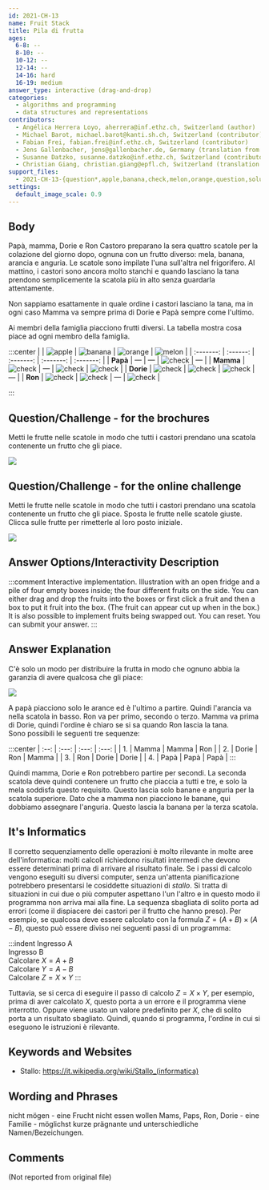 ```yaml
---
id: 2021-CH-13
name: Fruit Stack
title: Pila di frutta
ages:
  6-8: --
  8-10: --
  10-12: --
  12-14: --
  14-16: hard
  16-19: medium
answer_type: interactive (drag-and-drop)
categories:
  - algorithms and programming
  - data structures and representations
contributors:
  - Angélica Herrera Loyo, aherrera@inf.ethz.ch, Switzerland (author)
  - Michael Barot, michael.barot@kanti.sh.ch, Switzerland (contributor)
  - Fabian Frei, fabian.frei@inf.ethz.ch, Switzerland (contributor)
  - Jens Gallenbacher, jens@gallenbacher.de, Germany (translation from English into German)
  - Susanne Datzko, susanne.datzko@inf.ethz.ch, Switzerland (contributor, graphics)
  - Christian Giang, christian.giang@epfl.ch, Switzerland (translation from German into Italian)  
support_files:
  - 2021-CH-13-{question*,apple,banana,check,melon,orange,question,solution}.svg by Susanne Datzko
settings:
  default_image_scale: 0.9
---
```



## Body

Papà, mamma, Dorie e Ron Castoro preparano la sera quattro scatole per la colazione del giorno dopo, ognuna con un frutto diverso: mela, banana, arancia e anguria. Le scatole sono impilate l'una sull'altra nel frigorifero. Al mattino, i castori sono ancora molto stanchi e quando lasciano la tana prendono semplicemente la scatola più in alto senza guardarla attentamente.

Non sappiamo esattamente in quale ordine i castori lasciano la tana, ma in ogni caso Mamma va sempre prima di Dorie e Papà sempre come l'ultimo.

Ai membri della famiglia piacciono frutti diversi. La tabella mostra cosa piace ad ogni membro della famiglia.

:::center
|           | ![apple] | ![banana] | ![orange] | ![melon]  |
| :-------: | :------: | :-------: | :-------: | :-------: |
| **Papà**  |    —     |     —     | ![check]  |     —     |
| **Mamma** | ![check] |     —     | ![check]  | ![check]  |
| **Dorie** | ![check] | ![check]  | ![check]  |     —     |
|  **Ron**  | ![check] | ![check]  |     —     | ![check]  |

:::

[apple]: graphics/2021-CH-13-apple.svg "mela (25px)"
[banana]: graphics/2021-CH-13-banana.svg "banana (45px)"
[check]: graphics/2021-CH-13-check.svg "segno di spunta (20px)"
[melon]: graphics/2021-CH-13-melon.svg "anguria (30px)"
[orange]: graphics/2021-CH-13-orange.svg "arancia (30px)"


## Question/Challenge - for the brochures

Metti le frutte nelle scatole in modo che tutti i castori prendano una scatola contenente un frutto che gli piace.

![](graphics/2021-CH-13-question.svg)


## Question/Challenge - for the online challenge

Metti le frutte nelle scatole in modo che tutti i castori prendano una scatola contenente un frutto che gli piace.
Sposta le frutte nelle scatole giuste. Clicca sulle frutte per rimetterle al loro posto iniziale.

![](interactivity/2021-CH-13-question-interactive.svg)


## Answer Options/Interactivity Description

<!-- empty -->

:::comment
Interactive implementation. Illustration with an open fridge and a pile of four empty boxes inside; the four different fruits on the side. You can either drag and drop the fruits into the boxes or first click a fruit and then a box to put it fruit into the box. 
(The fruit can appear cut up when in the box.)
It is also possible to implement fruits being swapped out.
You can reset. You can submit your answer. 
:::


## Answer Explanation

C'è solo un modo per distribuire la frutta in modo che ognuno abbia la garanzia di avere qualcosa che gli piace:

![](graphics/2021-CH-13-solution.svg)

A papà piacciono solo le arance ed è l'ultimo a partire. Quindi l'arancia va nella scatola in basso.
Ron va per primo, secondo o terzo. Mamma va prima di Dorie, quindi l'ordine è chiaro se si sa quando Ron lascia la tana.  
Sono possibili le seguenti tre sequenze:

:::center
| :--: | :---: | :---: | :---: |
|  1.  | Mamma | Mamma |  Ron  |
|  2.  | Dorie |  Ron  | Mamma |
|  3.  |  Ron  | Dorie | Dorie |
|  4.  | Papà  | Papà  | Papà  |
:::

Quindi mamma, Dorie e Ron potrebbero partire per secondi. La seconda scatola deve quindi contenere un frutto che piaccia a tutti e tre, e solo la mela soddisfa questo requisito.
Questo lascia solo banane e anguria per la scatola superiore. Dato che a mamma non piacciono le banane, qui dobbiamo assegnare l'anguria. Questo lascia la banana per la terza scatola.


## It's Informatics

Il corretto sequenziamento delle operazioni è molto rilevante in molte aree dell'informatica: molti calcoli richiedono risultati intermedi che devono essere determinati prima di arrivare al risultato finale. Se i passi di calcolo vengono eseguiti su diversi computer, senza un'attenta pianificazione potrebbero presentarsi le cosiddette situazioni di _stallo_. Si tratta di situazioni in cui due o più computer aspettano l'un l'altro e in questo modo il programma non arriva mai alla fine.
La sequenza sbagliata di solito porta ad errori (come il dispiacere dei castori per il frutto che hanno preso). Per esempio, se qualcosa deve essere calcolato con la formula $Z = (A+B) \times (A-B)$, questo può essere diviso nei seguenti passi di un programma:

:::indent
Ingresso A \
Ingresso B \
Calcolare $X = A + B$ \
Calcolare $Y = A - B$ \
Calcolare $Z = X \times Y$
:::

Tuttavia, se si cerca di eseguire il passo di calcolo $Z = X \times Y$, per esempio, prima di aver calcolato $X$, questo porta a un errore e il programma viene interrotto. Oppure viene usato un valore predefinito per $X$, che di solito porta a un risultato sbagliato.  Quindi, quando si programma, l'ordine in cui si eseguono le istruzioni è rilevante.

## Keywords and Websites

 - Stallo: https://it.wikipedia.org/wiki/Stallo_(informatica)


## Wording and Phrases

nicht mögen - eine Frucht nicht essen wollen
Mams, Paps, Ron, Dorie - eine Familie - möglichst kurze prägnante und unterschiedliche Namen/Bezeichungen.


## Comments

(Not reported from original file)
